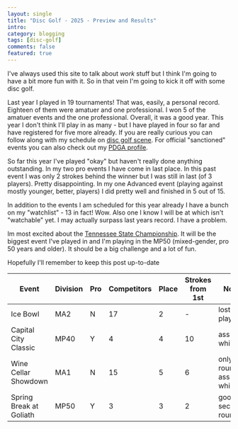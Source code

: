 ```yaml
---
layout: single
title: "Disc Golf - 2025 - Preview and Results"
intro:
category: blogging
tags: [disc-golf]
comments: false
featured: true
---
```

I've always used this site to talk about _work_ stuff but I think I'm going to have a bit more fun with it.  So in that vein I'm going to kick it off with some disc golf.

Last year I played in 19 tournaments!  That was, easily, a personal record.  Eighteen of them were amatuer and one professional.  I won 5 of the amatuer events and the one professional.  Overall, it was a good year.  This year I don't think I'll play in as many - but I have played in four so far and have registered for five more already. If you are really curious you can follow along with my schedule on [disc golf scene](https://www.discgolfscene.com/profile/20634).  For official "sanctioned" events you can also check out my [PDGA profile](https://www.pdga.com/player/96685).

So far this year I've played "okay" but haven't really done anything outstanding.  In my two pro events I have come in last place.  In this past event I was only 2 strokes behind the winner but I was still in last (of 3 players).  Pretty disappointing.  In my one Advanced event (playing against mostly younger, better, players) I did pretty well and finished in 5 out of 15.

In addition to the events I am scheduled for this year already I have a bunch on my "watchlist" - 13 in fact!  Wow.  Also one I know I will be at which isn't "watchable" yet.  I may actually surpass last years record.  I have a problem.

Im most excited about the [Tennessee State Championship](https://www.pdga.com/tour/event/86667).  It will be the biggest event I've played in and I'm playing in the MP50 (mixed-gender, pro 50 years and older).  It should be a big challenge and a lot of fun.

Hopefully I'll remember to keep this post up-to-date

<!---
Event,Division,Pro,Competitors,Place,Strokes from 1st,Notes
Ice Bowl,MA2,N,17,2,-,lost in playoff
Capital City Classic,MP40,Y,4,4,10,ass whipping
Wine Cellar Showdown,MA1,N,15,5,6,only one round; ass whipping
Spring Break at Goliath,MP50,Y,3,3,2,good second round
--->

| Event                   | Division | Pro | Competitors | Place | Strokes from 1st | Notes                        |
|-------------------------|----------|-----|-------------|-------|------------------|------------------------------|
| Ice Bowl                | MA2      | N   | 17          | 2     | -                | lost in playoff              |
| Capital City Classic    | MP40     | Y   | 4           | 4     | 10               | ass whipping                 |
| Wine Cellar Showdown    | MA1      | N   | 15          | 5     | 6                | only one round; ass whipping |
| Spring Break at Goliath | MP50     | Y   | 3           | 3     | 2                | good second round            |
